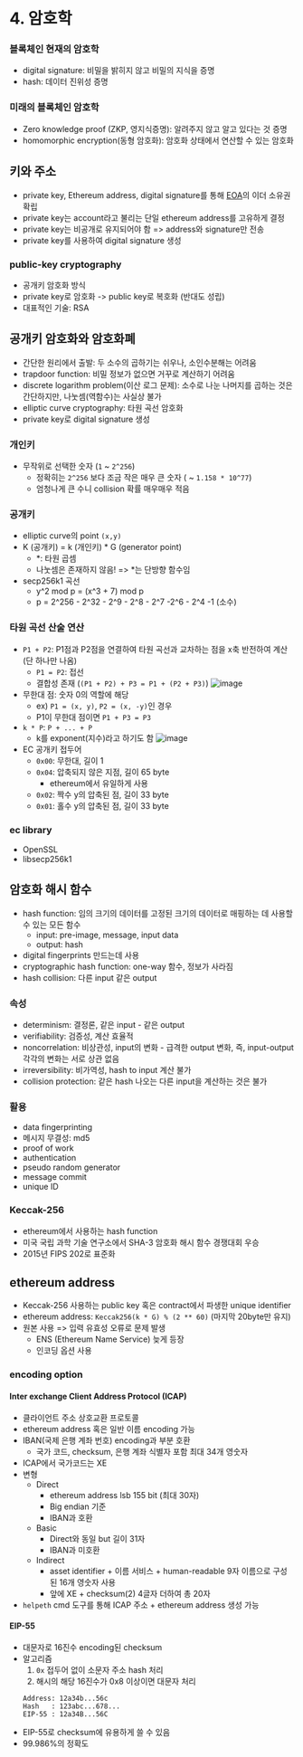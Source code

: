# 4. 암호학

### 블록체인 현재의 암호학

- digital signature: 비밀을 밝히지 않고 비밀의 지식을 증명
- hash: 데이터 진위성 증명

### 미래의 블록체인 암호학

- Zero knowledge proof (ZKP, 영지식증명): 알려주지 않고 알고 있다는 것 증명
- homomorphic encryption(동형 암호화): 암호화 상태에서 연산할 수 있는 암호화


## 키와 주소

- private key, Ethereum address, digital signature를 통해 [EOA](../Mastering%20Ethereum/02.%20Ethereum%20Basic.md#Externally-owned-account)의 이더 소유권 확립
- private key는 account라고 불리는 단일 ethereum address를 고유하게 결정
- private key는 비공개로 유지되어야 함 => address와 signature만 전송
- private key를 사용하여 digital signature 생성

### public-key cryptography

- 공개키 암호화 방식
- private key로 암호화 -> public key로 복호화 (반대도 성립)
- 대표적인 기술: RSA

## 공개키 암호화와 암호화폐

- 간단한 원리에서 출발: 두 소수의 곱하기는 쉬우나, 소인수분해는 어려움
- trapdoor function: 비밀 정보가 없으면 거꾸로 계산하기 어려움
- discrete logarithm problem(이산 로그 문제): 소수로 나눈 나머지를 곱하는 것은 간단하지만, 나눗셈(역함수)는 사실상 불가
- elliptic curve cryptography: 타원 곡선 암호화
- private key로 digital signature 생성

### 개인키

- 무작위로 선택한 숫자 (`1` ~ `2^256`)
  - 정확히는 `2^256` 보다 조금 작은 매우 큰 숫자 ( ~ `1.158 * 10^77`)
  - 엄청나게 큰 수니 collision 확률 매우매우 적음
  
### 공개키

- elliptic curve의 point `(x,y)`
- K (공개키) = k (개인키) * G (generator point)
  - *: 타원 곱셈
  - 나눗셈은 존재하지 않음! => *는 단방향 함수임
- secp256k1 곡선
  - y^2 mod p = (x^3 + 7) mod p
  - p = 2^256 - 2^32 - 2^9 - 2^8 - 2^7 -2^6 - 2^4 -1 (소수)

### 타원 곡선 산술 연산

- `P1 + P2`: P1점과 P2점을 연결하여 타원 곡선과 교차하는 점을 x축 반전하여 계산 (단 하나만 나옴)
  - `P1 = P2`: 접선
  - 결합성 존재 (`(P1 + P2) + P3 = P1 + (P2 + P3)`)
  ![image](https://user-images.githubusercontent.com/11757075/144454253-ae723f80-1ded-4d51-bf38-af7d86057c9d.png)
- 무한대 점: 숫자 0의 역할에 해당
  - ex) `P1 = (x, y)`, `P2 = (x, -y)`인 경우
  - P1이 무한대 점이면 `P1 + P3 = P3`
- `k * P`: `P + ... + P`
  - k를 exponent(지수)라고 하기도 함
  ![image](https://user-images.githubusercontent.com/11757075/144454401-89d9072a-7e9f-4bd9-bf87-d8df394eba97.png)
- EC 공개키 접두어
  - `0x00`: 무한대, 길이 1
  - `0x04`: 압축되지 않은 지점, 길이 65 byte
    - ethereum에서 유일하게 사용
  - `0x02`: 짝수 y의 압축된 점, 길이 33 byte
  - `0x01`: 홀수 y의 압축된 점, 길이 33 byte

### ec library

- OpenSSL
- libsecp256k1

## 암호화 해시 함수

- hash function: 임의 크기의 데이터를 고정된 크기의 데이터로 매핑하는 데 사용할 수 있는 모든 함수
  - input: pre-image, message, input data
  - output: hash
- digital fingerprints 만드는데 사용
- cryptographic hash function: one-way 함수, 정보가 사라짐
- hash collision: 다른 input 같은 output

### 속성

- determinism: 결정론, 같은 input - 같은 output
- verifiability: 검증성, 계산 효율적
- noncorrelation: 비상관성, input의 변화 - 급격한 output 변화, 즉, input-output 각각의 변화는 서로 상관 없음
- irreversibility: 비가역성, hash to input 계산 불가
- collision protection: 같은 hash 나오는 다른 input을 계산하는 것은 불가

### 활용

- data fingerprinting
- 메시지 무결성: md5
- proof of work
- authentication
- pseudo random generator
- message commit
- unique ID

### Keccak-256

- ethereum에서 사용하는 hash function
- 미국 국립 과학 기술 연구소에서 SHA-3 암호화 해시 함수 경쟁대회 우승
- 2015년 FIPS 202로 표준화

## ethereum address

- Keccak-256 사용하는 public key 혹은 contract에서 파생한 unique identifier
- ethereum address: `Keccak256(k * G) % (2 ** 60)` (마지막 20byte만 유지)
- 원본 사용 => 입력 유효성 오류로 문제 발생
  - ENS (Ethereum Name Service) 늦게 등장
  - 인코딩 옵션 사용

### encoding option

#### Inter exchange Client Address Protocol (ICAP)
- 클라이언트 주소 상호교환 프로토콜
- ethereum address 혹은 일반 이름 encoding 가능
- IBAN(국제 은행 계좌 번호) encoding과 부분 호환
  - 국가 코드, checksum, 은행 계좌 식별자 포함 최대 34개 영숫자
- ICAP에서 국가코드는 XE
- 변형
  - Direct
    - ethereum address lsb 155 bit (최대 30자)
    - Big endian 기준
    - IBAN과 호환
  - Basic
    - Direct와 동일 but 길이 31자
    - IBAN과 미호환
  - Indirect
    - asset identifier + 이름 서비스 + human-readable 9자 이름으로 구성된 16개 영숫자 사용
    - 앞에 XE + checksum(2) 4글자 더하여 총 20자
- `helpeth` cmd 도구를 통해 ICAP 주소 + ethereum address 생성 가능

#### EIP-55

- 대문자로 16진수 encoding된 checksum
- 알고리즘
  1. `0x` 접두어 없이 소문자 주소 hash 처리
  2. 해시의 해당 16진수가 0x8 이상이면 대문자 처리
    ```
    Address: 12a34b...56c
    Hash   : 123abc...678...
    EIP-55 : 12a34B...56C
    ```
- EIP-55로 checksum에 유용하게 쓸 수 있음
- 99.986%의 정확도
